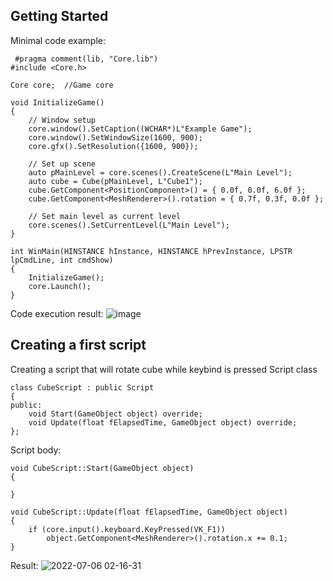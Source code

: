 ## Getting Started
Minimal code example:
```
 #pragma comment(lib, "Core.lib")
#include <Core.h>

Core core;  //Game core

void InitializeGame()
{
    // Window setup
    core.window().SetCaption((WCHAR*)L"Example Game");
    core.window().SetWindowSize(1600, 900);
    core.gfx().SetResolution({1600, 900});
    
    // Set up scene
    auto pMainLevel = core.scenes().CreateScene(L"Main Level");
    auto cube = Cube(pMainLevel, L"Cube1");
    cube.GetComponent<PositionComponent>() = { 0.0f, 0.0f, 6.0f };
    cube.GetComponent<MeshRenderer>().rotation = { 0.7f, 0.3f, 0.0f };

    // Set main level as current level
    core.scenes().SetCurrentLevel(L"Main Level");
}

int WinMain(HINSTANCE hInstance, HINSTANCE hPrevInstance, LPSTR lpCmdLine, int cmdShow)
{
    InitializeGame();
    core.Launch();
}
```
Code execution result:
![image](https://user-images.githubusercontent.com/78308778/176960173-fd0388f6-bd67-4865-8ee1-70c48b862da5.png)

## Creating a first script
Creating a script that will rotate cube while keybind is pressed
Script class
```
class CubeScript : public Script
{
public:
	void Start(GameObject object) override;
	void Update(float fElapsedTime, GameObject object) override;
};
```
Script body:
```
void CubeScript::Start(GameObject object)
{

}

void CubeScript::Update(float fElapsedTime, GameObject object)
{
	if (core.input().keyboard.KeyPressed(VK_F1))
		object.GetComponent<MeshRenderer>().rotation.x += 0.1;
}
```
Result:
![2022-07-06 02-16-31](https://user-images.githubusercontent.com/78308778/177432805-6811b5dc-b9fa-4020-9877-ed46a1aa2c73.gif)

